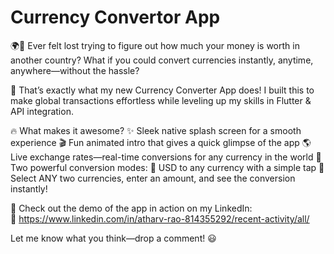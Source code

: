 # Currency Convertor App

🌍💸 Ever felt lost trying to figure out how much your money is worth in another country? What if you could convert currencies instantly, anytime, anywhere—without the hassle?

🚀 That’s exactly what my new Currency Converter App does! I built this to make global transactions effortless while leveling up my skills in Flutter & API integration.

🔥 What makes it awesome?
✨ Sleek native splash screen for a smooth experience
🎬 Fun animated intro that gives a quick glimpse of the app
🌎 Live exchange rates—real-time conversions for any currency in the world
💱 Two powerful conversion modes:
🔹 USD to any currency with a simple tap
🔹 Select ANY two currencies, enter an amount, and see the conversion instantly!

🎥 Check out the demo of the app in action on my LinkedIn:  
🔗 https://www.linkedin.com/in/atharv-rao-814355292/recent-activity/all/  

Let me know what you think—drop a comment! 😃
